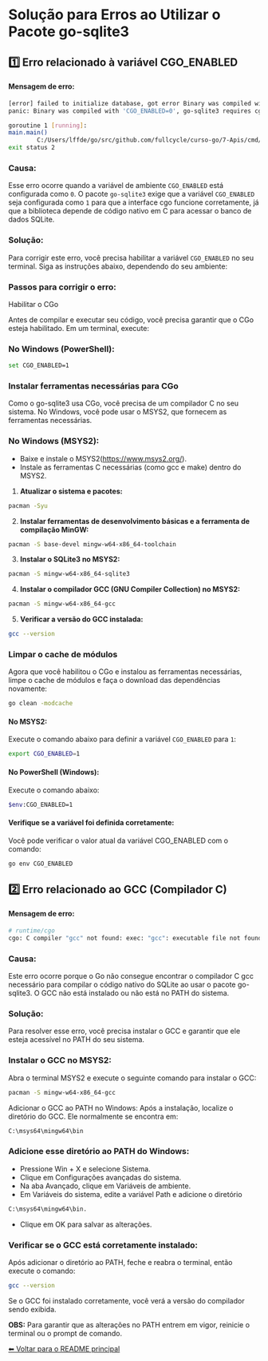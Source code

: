 # Solução para Erros ao Utilizar o Pacote go-sqlite3

## 1️⃣ Erro relacionado à variável CGO_ENABLED

#### **Mensagem de erro:**

```bash
[error] failed to initialize database, got error Binary was compiled with 'CGO_ENABLED=0', go-sqlite3 requires cgo to work. This is a stub
panic: Binary was compiled with 'CGO_ENABLED=0', go-sqlite3 requires cgo to work. This is a stub

goroutine 1 [running]:
main.main()
        C:/Users/lffde/go/src/github.com/fullcycle/curso-go/7-Apis/cmd/server/main.go:21 +0x186
exit status 2
```

### Causa:
Esse erro ocorre quando a variável de ambiente `CGO_ENABLED` está configurada como `0`. O pacote `go-sqlite3` exige que a variável `CGO_ENABLED` seja configurada como `1` para que a interface cgo funcione corretamente, já que a biblioteca depende de código nativo em C para acessar o banco de dados SQLite.

### Solução:
Para corrigir este erro, você precisa habilitar a variável `CGO_ENABLED` no seu terminal. Siga as instruções abaixo, dependendo do seu ambiente:

### Passos para corrigir o erro:
Habilitar o CGo

Antes de compilar e executar seu código, você precisa garantir que o CGo esteja habilitado. Em um terminal, execute:

### No Windows (PowerShell):

```bash
set CGO_ENABLED=1
```

### Instalar ferramentas necessárias para CGo

Como o go-sqlite3 usa CGo, você precisa de um compilador C no seu sistema. No Windows, você pode usar o MSYS2, que fornecem as ferramentas necessárias. 

### No Windows (MSYS2):

- Baixe e instale o MSYS2(https://www.msys2.org/).
- Instale as ferramentas C necessárias (como gcc e make) dentro do MSYS2.


1. **Atualizar o sistema e pacotes:**

```bash
pacman -Syu
```

2. **Instalar ferramentas de desenvolvimento básicas e a ferramenta de compilação MinGW:**

```bash
pacman -S base-devel mingw-w64-x86_64-toolchain
```

3. **Instalar o SQLite3 no MSYS2:**

```bash
pacman -S mingw-w64-x86_64-sqlite3
```

4. **Instalar o compilador GCC (GNU Compiler Collection) no MSYS2:**

```bash
pacman -S mingw-w64-x86_64-gcc
```

5. **Verificar a versão do GCC instalada:**

```bash
gcc --version
```

### Limpar o cache de módulos

Agora que você habilitou o CGo e instalou as ferramentas necessárias, limpe o cache de módulos e faça o download das dependências novamente:

```bash
go clean -modcache
```

#### No MSYS2:
Execute o comando abaixo para definir a variável `CGO_ENABLED` para `1`:

```bash
export CGO_ENABLED=1
```
#### No PowerShell (Windows):
Execute o comando abaixo:

```bash
$env:CGO_ENABLED=1
```

#### Verifique se a variável foi definida corretamente:
Você pode verificar o valor atual da variável CGO_ENABLED com o comando:

```bash
go env CGO_ENABLED
```

## 2️⃣ Erro relacionado ao GCC (Compilador C)

#### **Mensagem de erro:**
```bash
# runtime/cgo
cgo: C compiler "gcc" not found: exec: "gcc": executable file not found in %PATH%
```

### Causa:

Este erro ocorre porque o Go não consegue encontrar o compilador C gcc necessário para compilar o código nativo do SQLite ao usar o pacote go-sqlite3. O GCC não está instalado ou não está no PATH do sistema.

### Solução:

Para resolver esse erro, você precisa instalar o GCC e garantir que ele esteja acessível no PATH do seu sistema.

### Instalar o GCC no MSYS2:
Abra o terminal MSYS2 e execute o seguinte comando para instalar o GCC:

```bash
pacman -S mingw-w64-x86_64-gcc
```
Adicionar o GCC ao PATH no Windows:
Após a instalação, localize o diretório do GCC. Ele normalmente se encontra em:

```bash
C:\msys64\mingw64\bin
```

### Adicione esse diretório ao PATH do Windows:

- Pressione Win + X e selecione Sistema.
- Clique em Configurações avançadas do sistema.
- Na aba Avançado, clique em Variáveis de ambiente.
- Em Variáveis do sistema, edite a variável Path e adicione o diretório 

```bash
C:\msys64\mingw64\bin.
```
- Clique em OK para salvar as alterações.

### Verificar se o GCC está corretamente instalado:
Após adicionar o diretório ao PATH, feche e reabra o terminal, então execute o comando:

```bash
gcc --version
```
Se o GCC foi instalado corretamente, você verá a versão do compilador sendo exibida.

**OBS:** Para garantir que as alterações no PATH entrem em vigor, reinicie o terminal ou o prompt de comando.

[⬅ Voltar para o README principal](/README.MD)